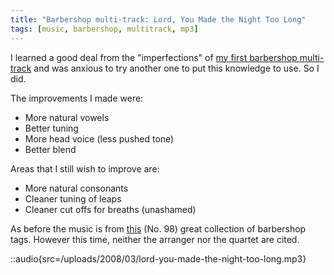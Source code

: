 ```yaml
---
title: "Barbershop multi-track: Lord, You Made the Night Too Long"
tags: [music, barbershop, multitrack, mp3]
---
```


I learned a good deal from the "imperfections" of [my first barbershop
multi-track](/blog/my-first-barbershop-multi-track-love-letters/)
and was anxious to try another one to put this knowledge to use. So I did.

The improvements I made were:

- More natural vowels
- Better tuning
- More head voice (less pushed tone)
- Better blend

Areas that I still wish to improve are:

- More natural consonants
- Cleaner tuning of leaps
- Cleaner cut offs for breaths (unashamed)

As before the music is from [this](http://www.stampedecitychorus.com/classic_tags_men2.pdf) (No. 98) great collection of barbershop tags. However this time, neither the
arranger nor the quartet are cited.

::audio{src=/uploads/2008/03/lord-you-made-the-night-too-long.mp3}
